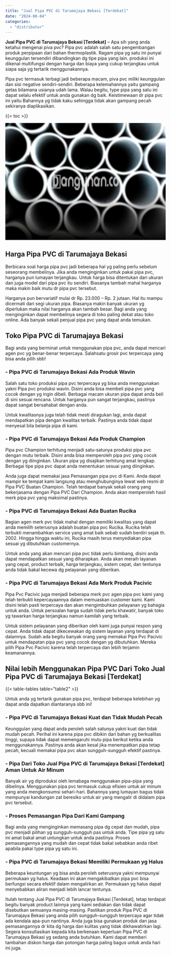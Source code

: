 ```yaml
---
title: "Jual Pipa PVC di Tarumajaya Bekasi [Terdekat]"
date: "2024-08-04"
categories: 
  - "distributor"
---
```


**Jual Pipa PVC di Tarumajaya Bekasi \[Terdekat\]** – Apa sih yang anda ketahui mengenai piva pvc? Pipa pvc adalah salah satu pengembangan produk perpipaan dari bahan thermoplastik. Ragam pipa yg satu ini punyai keunggulan tersendiri dibandingkan dg tipe pipa yang lain. produksi ini dikenal multifungsi dengan harga dan biaya yang cukup terjangkau untuk siapa saja yg tertarik menggunakannya.

Pipa pvc termasuk terbagi jadi beberapa macam, piva pvc miliki keunggulan dan sisi negative sendiri-sendiri. Beberapa kelemahannya yaitu gampang getas bilamana usianya udah lama. Walau begitu, type pipa yang satu ini dapat selalu efektif untuk anda gunakan dg baik. Keistimewaan dr pipa pvc ini yaitu Bahannya yg tidak kaku sehingga tidak akan gampang pecah sekiranya diaplikasikan.

{{< toc >}}

![Jual Pipa PVC di Tarumajaya Bekasi [Terdekat]](/images/jaul-pipa-pvc-28.png)

## Harga Pipa PVC di Tarumajaya Bekasi

Berbicara soal harga pipa pvc jadi beberapa hal yg paling perlu sebelum seseorang membelinya. Jika anda menginginkan untuk pakai pipa pvc, harganya pun lumayan terjangkau. Untuk harga bisa ditentukan dari ukuran dan juga model dari pipa pvc itu sendiri. Biasanya tambah mahal harganya maka makin baik mutu dr pipa pvc tersebut.

Harganya pun bervariatif mulai dr Rp. 23.000 – Rp. 2 jutaan. Hal itu mampu dicermati dari segi ukuran pipa. Biasanya makin banyak ukuran yg diperlukan maka nilai harganya akan tambah besar. Bagi anda yang menginginkan dapat membelinya segera di toko paling dekat atau toko online. Ada banyak sekali penjual pipa pvc yang dapat anda temukan.

## Toko Pipa PVC di Tarumajaya Bekasi

Bagi anda yang berminat untuk menggunakan pipa pvc, anda dapat mencari agen pvc yg benar-benar terpercaya. Salahsatu grosir pvc terpercaya yang bisa anda pilih sbb!

### \- Pipa PVC di Tarumajaya Bekasi Ada Produk Wavin

Salah satu toko produksi pipa pvc terpercaya yg bisa anda menggunakan yakni Pipa pvc produksi wavin. Disini anda bisa membeli pipa pvc yang cocok dengan yg ingin dibeli. Berbagai macam ukuran pipa dapat anda beli di sini sesuai rencana. Untuk harganya pun sangat terjangkau, pastinya dapat sangat bersahabat dengan anda.

Untuk kwalitasnya juga telah tidak mesti diragukan lagi, anda dapat mendapatkan pipa dengan kwalitas terbaik. Pastinya anda tidak dapat menyesal bila belanja pipa di kami.

### \- Pipa PVC di Tarumajaya Bekasi Ada Produk Champion

Pipa pvc Champion terhitung menjadi satu-satunya produksi pipa pvc dengan mutu terbaik. Disini anda bisa memperoleh pipa pvc yang cocok dengan yg diinginkan. Ukuran pipa yg disajikan terhitung amat lengkap. Berbagai tipe pipa pvc dapat anda menentukan sesuai yang diinginkan.

Anda juga dapat memakai jasa Pemasangan pipa pvc di Kami. Anda dapat mampir ke tempat kami langsung atau menghubunginya lewat web resmi dr Pipa PVC Buatan Champion. Telah terdapat banyak sekali orang yang bekerjasama dengan Pipa PVC Dari Champion. Anda akan memperoleh hasil merk pipa pvc yang maksimal pastinya.

### \- Pipa PVC di Tarumajaya Bekasi Ada Buatan Rucika

Bagian agen merk pvc tidak mahal dengan memiliki kwalitas yang dapat anda memilih seterusnya adalah buatan pipa pvc Rucika. Rucika telah terbukti menambahkan service yang amat baik sebab sudah berdiri sejak th. 2002. Hingga hingga waktu ini, Rucika masih terus menyediakan pipa sesuai yg dibutuhkan customernya.

Untuk anda yang akan mencari pipa pvc tidak perlu bimbang, disini anda dapat mendapatkan sesuai yang diharapkan. Anda akan meraih layanan yang cepat, product terbaik, harga terjangkau, sistem cepat, dan tentunya anda tidak bakal kecewa dg pelayanan yang diberikan.

### \- Pipa PVC di Tarumajaya Bekasi Ada Merk Produk Pacivic

Pipa Pvc Pacivic juga menjadi beberapa merk pvc agen pipa pvc kami yang telah terbukti kepercayaannya dalam memuaskan customer kami. Kami disini telah pasti terpercaya dan akan mengimbuhkan pelayanan yg bahagia untuk anda. Untuk persoalan harga sudah tidak perlu khawatir, banyak toko yg tawarkan harga terjangkau namun kamilah yang terbaik.

Untuk sistem pelayanan yang diberikan oleh kami juga punyai respon yang cepat. Anda tidak dapat dikecewakan dg sistem layanan yang terdapat di dalamnya. Sudah ada begitu banyak orang yang memakai Pipa Pvc Pacivic untuk mendapatan pipa pvc yang cocok dengan yg dibutuhkan. Mereka pilih Pipa Pvc Pacivic karena telah terpercaya dan lebih terjamin keamanannya.

## Nilai lebih Menggunakan Pipa PVC Dari Toko Jual Pipa PVC di Tarumajaya Bekasi \[Terdekat\]

{{< table-tables table="table2" >}}

Untuk anda yg tertarik gunakan pipa pvc, terdapat beberapa kelebihan yg dapat anda dapatkan diantaranya sbb ini!

### \- Pipa PVC di Tarumajaya Bekasi Kuat dan Tidak Mudah Pecah

Keunggulan yang dapat anda peroleh salah satunya yakni kuat dan tidak mudah pecah. Perihal ini karena pipa pvc dibikin dari bahan yg berkualitas tinggi, supaya tidak dapat memengaruhi mutu pipa berikut ketika anda menggunakannya. Pastinya anda akan kesal jika menempatkan pipa tetap pecah, kecuali memakai pipa pvc akan sungguh-sungguh efektif pastinya.

### \- Pipa Dari Toko Jual Pipa PVC di Tarumajaya Bekasi \[Terdekat\] Aman Untuk Air Minum

Banyak air yg diproduksi oleh lemabaga menggunakan pipa-pipa yang dibelinya. Menggunakan pipa pvc termasuk cukup efisien untuk air minum yang anda mengkonsumsi sehari-hari. Bahannya yang lumayan bagus tidak mempunyai kandungan zat beresiko untuk air yang mengalir di didalam pipa pvc tersebut.

### \- Proses Pemasangan Pipa Dari Kami Gampang

Bagi anda yang menginginkan memasang pipa dg cepat dan mudah, pipa pvc menjadi pilihan yg sungguh-sungguh pas untuk anda. Tipe pipa yg satu ini amat bakal amat untungkan untuk anda pastinya. Proses pemasangannya yang mudah dan cepat tidak bakal sebabkan anda ribet apabila pakai type pipa yg satu ini.

### \- Pipa PVC di Tarumajaya Bekasi Memiliki Permukaan yg Halus

Beberapa keuntungan yg bisa anda peroleh seterusnya yakni mempunyai permukaan yg halus. Keadaan ini akan mengakibatkan pipa pvc bisa berfungsi secara efektif dalam mengalirkan air. Permukaan yg halus dapat menyebabkan aliran menjadi lebih lancar tentunya.

Itulah tentang Jual Pipa PVC di Tarumajaya Bekasi \[Terdekat\], tetap terdapat begitu banyak product lainnya yang kami sediakan dan tidak dapat disebutkan semuanya masing-masing. Pastikan produk Pipa PVC di Tarumajaya Bekasi yang anda pilih sungguh-sungguh terpercaya agar tidak ada kendala apa-pun nantinya. Anda juga bisa gunakan produk dan jasa pemasangannya dr kita dg harga dan kulitas yang tidak dikhawatirkan lagi. Segera konsultasikan kepada kita berkenaan keperluan Pipa PVC di Tarumajaya Bekasi yg sedang anda butuhkan. Kami dapat memberi tambahan diskon harga dan potongan harga paling bagus untuk anda hari ini juga.
